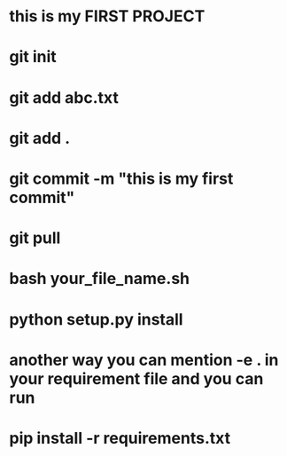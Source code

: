 # this is my FIRST PROJECT

# git init

# git add abc.txt

# git add .

# git commit -m "this is my first commit"

# git pull

# bash your_file_name.sh

# python setup.py install

# another way you can mention -e . in your requirement file and you can run

# pip install -r requirements.txt